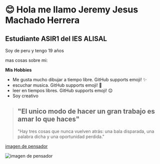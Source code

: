  <h1>😊 Hola me llamo Jeremy Jesus Machado Herrera</h1>

<h2>Estudiante ASIR1 del IES ALISAL</h2>

Soy de peru y tengo 19 años

mas cosas sobre mi:

**Mis Hobbies**

* Me gusta mucho dibujar a tiempo libre. GitHub supports emoji! ✨
* escuchar musica. GitHub supports emoji! 🎵 
* leer en tiempos libres. GitHub supports emoji! 😌
* Soy creativo 


> <h2>"El unico modo de hacer un gran trabajo es amar lo que haces"</h2>
> "Hay tres cosas que nunca vuelven atrás: una bala disparada, una palabra dicha y una oportunidad perdida."


[imagen de pensador](https://static.wikia.nocookie.net/pensamientocritico/images/3/30/HL2nWNELW8Ll5oXtHwyPDTl72eJkfbmt4t8yenImKBVaiQDB_Rd1H6kmuBWtceBJ.jpeg/revision/latest/scale-to-width-down/455?cb=20130506005608&path-prefix=es)

![imagen de pensador](https://static.wikia.nocookie.net/pensamientocritico/images/3/30/HL2nWNELW8Ll5oXtHwyPDTl72eJkfbmt4t8yenImKBVaiQDB_Rd1H6kmuBWtceBJ.jpeg/revision/latest/scale-to-width-down/455?cb=20130506005608&path-prefix=es)


